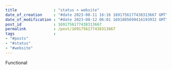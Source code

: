 ```yaml
---
title                : "status > website"
date_of_creation     : "#date 2023-08-11 16:16 1691756177438313667 GMT"
date_of_modification : "#date 2023-08-12 06:01 1691805699416193932 GMT"
post_id              : 1691756177438313667
permalink            : /post/1691756177438313667
tags                 : 
- "#posts"
- "#status"
- "#website"
---
```


Functional